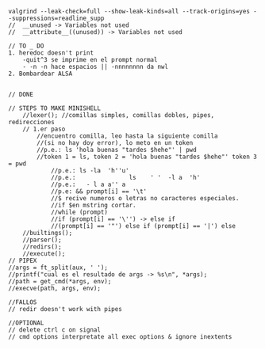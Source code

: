 	
	valgrind --leak-check=full --show-leak-kinds=all --track-origins=yes --suppressions=readline_supp
	//  __unused -> Variables not used
	//  __attribute__((unused)) -> Variables not used
	
	// TO _ DO
	1. heredoc doesn't print
		-quit^3 se imprime en el prompt normal
		- -n -n hace espacios || -nnnnnnnn da nwl
	2. Bombardear ALSA


	// DONE

	// STEPS TO MAKE MINISHELL
		//lexer(); //comillas simples, comillas dobles, pipes, redirecciones
		// 1.er paso
			//encuentro comilla, leo hasta la siguiente comilla 
			//(si no hay doy error), lo meto en un token
			//p.e.: ls 'hola buenas "tardes $hehe"' | pwd 
			//token 1 = ls, token 2 = 'hola buenas "tardes $hehe"' token 3 = pwd
				//p.e.: ls -la  'h''u'
				//p.e.:               ls    ' '  -l a  'h'
				//p.e.:   - l a a'' a
				//p.e: && prompt[i] == '\t'
				//$ recive numeros o letras no caracteres especiales. 
				//if $en mstring cortar.
				//while (prompt)
				//if (prompt[i] == '\'') -> else if 
				//(prompt[i] == '"') else if (prompt[i] == '|') else
		//builtings();
		//parser();
		//redirs();
		//execute();
	// PIPEX
	//args = ft_split(aux, ' ');
	//printf("cual es el resultado de args -> %s\n", *args);
	//path = get_cmd(*args, env);
	//execve(path, args, env);

	//FALLOS
	// redir doesn't work with pipes

	//OPTIONAL
	// delete ctrl c on signal
	// cmd options interpretate all exec options & ignore inextents